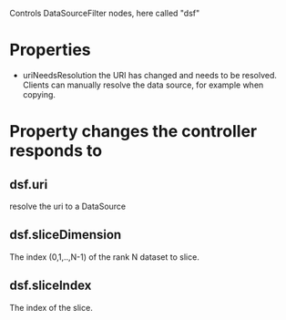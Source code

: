 Controls DataSourceFilter nodes, here called "dsf"

# Properties

  - uriNeedsResolution the URI has changed and needs to be resolved.
    Clients can manually resolve the data source, for example when
    copying.

# Property changes the controller responds to

## dsf.uri

resolve the uri to a DataSource

## dsf.sliceDimension

The index (0,1,..,N-1) of the rank N dataset to slice.

## dsf.sliceIndex

The index of the slice.

